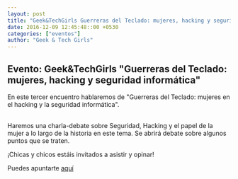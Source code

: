 ```yaml
---
layout: post
title: "Geek&TechGirls Guerreras del Teclado: mujeres, hacking y seguridad informática"
date: 2016-12-09 12:45:48::00 +0530
categories: ["eventos"]
author: "Geek & Tech Girls"
---
```


## Evento: Geek&TechGirls "Guerreras del Teclado: mujeres, hacking y seguridad informática"

<p>En este tercer encuentro hablaremos de "Guerreras del Teclado: mujeres en el hacking y la seguridad informática".</p> <p><br/>Haremos una charla-debate sobre Seguridad, Hacking y el papel de la mujer a lo largo de la historia en este tema. Se abrirá debate sobre algunos puntos que se traten. </p> <p>¡Chicas y chicos estáis invitados a asistir y opinar!</p> 

Puedes apuntarte [aquí](https://www.meetup.com/es-ES/Granada-Geek/events/236088167/)